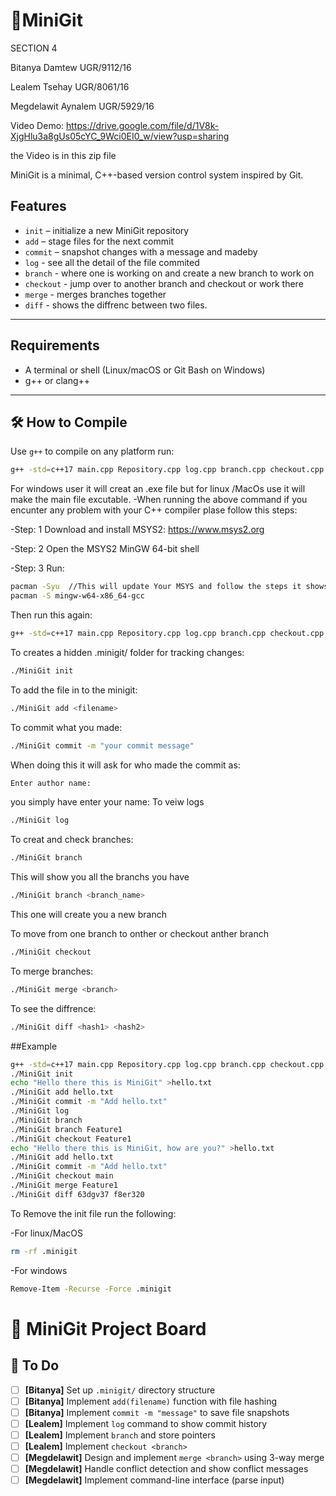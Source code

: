 # 🧩MiniGit

SECTION 4

Bitanya Damtew UGR/9112/16

Lealem Tsehay UGR/8061/16

Megdelawit Aynalem UGR/5929/16

Video Demo:
https://drive.google.com/file/d/1V8k-XjgHlu3a8gUs05cYC_9Wci0EI0_w/view?usp=sharing

the Video is in this zip file 

MiniGit is a minimal, C++-based version control system inspired by Git.
## Features

- `init` – initialize a new MiniGit repository
- `add` – stage files for the next commit
- `commit` – snapshot changes with a message and madeby
- `log` - see all the detail of the file commited
- `branch` - where one is working on and create a new branch to work on
- `checkout` - jump over to another branch and checkout or work there
- `merge` - merges branches together
- `diff` - shows the diffrenc between two files.

---
##  Requirements

- A terminal or shell (Linux/macOS or Git Bash on Windows)
- g++ or clang++

---

## 🛠️ How to Compile

Use `g++` to compile on any platform run:

```bash
g++ -std=c++17 main.cpp Repository.cpp log.cpp branch.cpp checkout.cpp merge.cpp -o MiniGit

```
For windows user it will creat an .exe file but for linux /MacOs use it will make the main file excutable. 
-When running the above command if you encunter any problem with your  C++ compiler plase follow this steps:

-Step: 1 Download and install MSYS2: https://www.msys2.org

-Step: 2 Open the MSYS2 MinGW 64-bit shell

-Step: 3 Run:
```bash
pacman -Syu  //This will update Your MSYS and follow the steps it shows you
pacman -S mingw-w64-x86_64-gcc
```
Then run this again:
```bash
g++ -std=c++17 main.cpp Repository.cpp log.cpp branch.cpp checkout.cpp merge.cpp -o MiniGit
```
To creates a hidden .minigit/ folder for tracking changes:
```bash
./MiniGit init
```
To add the file in to the minigit:
```bash
./MiniGit add <filename>
```
To commit what you made:
```bash
./MiniGit commit -m "your commit message"
```
When doing this it will ask for who made the commit as:
```bash
Enter author name:
```
you simply have enter your name:
To veiw logs 
```bash
./MiniGit log
```
To creat and check branches:
```bash
./MiniGit branch
```
This will show you all the branchs you have
```bash
./MiniGit branch <branch_name>
```
This one will create you a new branch

To move from one branch to onther or checkout anther branch
```bash
./MiniGit checkout
```
To merge branches:
```bash
./MiniGit merge <branch>
```
To see the diffrence:
```bash
./MiniGit diff <hash1> <hash2>
```

##Example
```bash
g++ -std=c++17 main.cpp Repository.cpp log.cpp branch.cpp checkout.cpp merge.cpp -o MiniGit
./MiniGit init
echo "Hello there this is MiniGit" >hello.txt
./MiniGit add hello.txt
./MiniGit commit -m "Add hello.txt"
./MiniGit log
./MiniGit branch
./MiniGit branch Feature1
./MiniGit checkout Feature1
echo "Hello there this is MiniGit, how are you?" >hello.txt
./MiniGit add hello.txt
./MiniGit commit -m "Add hello.txt"
./MiniGit checkout main
./MiniGit merge Feature1
./MiniGit diff 63dgv37 f8er320

```
To Remove the init file run the following:

-For linux/MacOS
```bash
rm -rf .minigit
```

-For windows
```bash
Remove-Item -Recurse -Force .minigit
```



# 🧩 MiniGit Project Board

## 📌 To Do
- [ ] **[Bitanya]** Set up `.minigit/` directory structure
- [ ] **[Bitanya]** Implement `add(filename)` function with file hashing
- [ ] **[Bitanya]** Implement `commit -m "message"` to save file snapshots
- [ ] **[Lealem]** Implement `log` command to show commit history
- [ ] **[Lealem]** Implement `branch` and store pointers
- [ ] **[Lealem]** Implement `checkout <branch>` 
- [ ] **[Megdelawit]** Design and implement `merge <branch>` using 3-way merge
- [ ] **[Megdelawit]** Handle conflict detection and show conflict messages
- [ ] **[Megdelawit]** Implement command-line interface (parse input)
